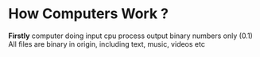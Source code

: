 # How Computers Work ?

**Firstly**
computer doing 
input
cpu
process 
output
binary numbers only (0.1)
All files are binary in origin, including text, music, videos etc



